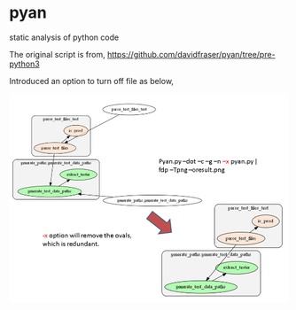 # pyan
static analysis of python code

The original script is from,
https://github.com/davidfraser/pyan/tree/pre-python3

Introduced an option to turn off file as below,

![Sample result](pyan.png)